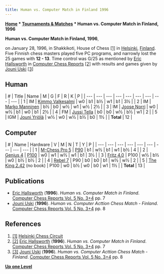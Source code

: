 ```yaml
---
title: Human vs. Computer Match in Finland 1996
---
```

**[Home](Home "Home") * [Tournaments & Matches](Tournaments_and_Matches "Tournaments and Matches") * Human vs. Computer Match in Finland, 1996**

**Human vs. Computer Match in Finland, 1996**,

on January 28, 1996, in Shakkikoti, House of Chess <a id="cite-note-1" href="#cite-ref-1">[1]</a> in [Helsinki](https://en.wikipedia.org/wiki/Helsinki), [Finland](https://en.wikipedia.org/wiki/Finland).
Five Finnish chess masters played five PC programs, and narrowly lost the 25 games with **12 - 13**. Time control was G/25 as mentioned by [Eric Hallsworth](Eric_Hallsworth "Eric Hallsworth") in [Computer Chess Reports](Computer_Chess_Reports "Computer Chess Reports") <a id="cite-note-2" href="#cite-ref-2">[2]</a>
with results and games given by [Jouni Uski](Jouni_Uski "Jouni Uski") <a id="cite-note-3" href="#cite-ref-3">[3]</a>

## Human

|  #
|  Title
|  Name
|  M
|  G
|  F
|  R
|  K
|  P
|
| --- | --- | --- | --- | --- | --- | --- | --- | --- |
|  1
|  IM
| [Kimmo Valkesalmi](https://ratings.fide.com/card.phtml?event=500054) |  w0
|  b1
|  b½
|  w1
|  b1
|  3½
|
|  2
|  IM
| [Marko Manninen](https://ratings.fide.com/card.phtml?event=500690) |  b½
|  b0
|  w½
|  w1
|  w½
|  2½
|
|  3
|  IM
| [Joose Norri](https://ratings.fide.com/card.phtml?event=500160) |  w0
|  w½
|  b1
|  w0
|  b1
|  2½
|
|  4
|  FM
| [Jussi Tella](https://ratings.fide.com/card.phtml?event=500984) |  b0
|  b0
|  w½
|  b½
|  w1
|  2
|
|  5
|  IGM
| [Jouni Yrjölä](https://fi.wikipedia.org/wiki/Jouni_Yrj%C3%B6l%C3%A4) |  w½
|  w0
|  w½
|  b½
|  b0
|  1½
|
| **Total** |  12
|

## Computer

|  #
|  Name
|  Hardware
|  V
|  M
|  N
|  T
|  Y
|  P
|
| --- | --- | --- | --- | --- | --- | --- | --- | --- |
|  1
| [M-Chess Pro 5](MChess "MChess") | [P90](<https://en.wikipedia.org/wiki/List_of_Intel_Pentium_microprocessors#%22P54C%22_(0.6_%C2%B5m)>) |  b1
|  w½
|  b1
|  w1
|  b½
|  4
|
|  2
| [Genius 4](Chess_Genius "Chess Genius") | [P100](<https://en.wikipedia.org/wiki/List_of_Intel_Pentium_microprocessors#%22P54C%22_(0.6_%C2%B5m)>) |  w0
|  w1
|  w½
|  w1
|  b1
|  3½
|
|  3
| [Fritz 4.0](Fritz "Fritz") |  P100
|  w½
|  b½
|  w0
|  b½
|  b½
|  2
|
|  4
| [Rebel 7](Rebel "Rebel") |  P90
|  b0
|  b0
|  b1
|  w½
|  w½
|  2
|
|  5
| [The King 2.42](The_King "The King") (no book)
|  P100
|  w0
|  b½
|  w0
|  b0
|  w1
|  1½
|
| **Total** |  13
|

## Publications

- [Eric Hallsworth](Eric_Hallsworth "Eric Hallsworth") (**1996**). *Human vs. Computer Match in Finland*. [Computer Chess Reports Vol. 5 No. 3+4](Computer_Chess_Reports "Computer Chess Reports") pp. 7
- [Jouni Uski](Jouni_Uski "Jouni Uski") (**1996**). *Human vs. Computer Acttion Chess Match - Finland*. [Computer Chess Reports Vol. 5 No. 3+4](Computer_Chess_Reports "Computer Chess Reports") pp. 8

## References

1. <a id="cite-ref-1" href="#cite-note-1">[1]</a> [Helsinki Chess Circuit](http://www.shakki.net/turnaukset/hki0201.htm)
1. <a id="cite-ref-2" href="#cite-note-2">[2]</a> [Eric Hallsworth](Eric_Hallsworth "Eric Hallsworth") (**1996**). *Human vs. Computer Match in Finland*. [Computer Chess Reports Vol. 5 No. 3+4](Computer_Chess_Reports "Computer Chess Reports") pp. 7
1. <a id="cite-ref-3" href="#cite-note-3">[3]</a> [Jouni Uski](Jouni_Uski "Jouni Uski") (**1996**). *Human vs. Computer Acttion Chess Match - Finland*. [Computer Chess Reports Vol. 5 No. 3+4](Computer_Chess_Reports "Computer Chess Reports") pp. 8

**[Up one Level](Tournaments_and_Matches "Tournaments and Matches")**

